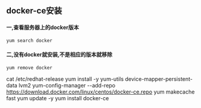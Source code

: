 ##  docker-ce安装   
####  一,查看服务器上的docker版本
```
yum search docker 
```   
####  二,没有docker就安装,不是相应的版本就移除
```
yum remove docker
```   


cat /etc/redhat-release 
yum install -y yum-utils device-mapper-persistent-data lvm2
yum-config-manager  --add-repo https://download.docker.com/linux/centos/docker-ce.repo
yum makecache fast
yum update -y
yum install docker-ce
